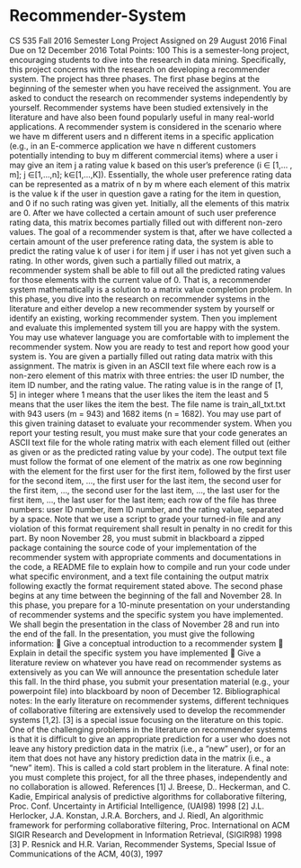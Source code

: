 # Recommender-System
CS 535
Fall 2016
Semester Long Project
Assigned on 29 August 2016
Final Due on 12 December 2016
Total Points: 100
This is a semester-long project, encouraging students to dive into the research in data mining. Specifically, this project concerns with the research on developing a recommender system. The project has three phases.
The first phase begins at the beginning of the semester when you have received the assignment. You are asked to conduct the research on recommender systems independently by yourself.
Recommender systems have been studied extensively in the literature and have also been found popularly useful in many real-world applications. A recommender system is considered in the scenario where we have m different users and n different items in a specific application (e.g., in an E-commerce application we have n different customers potentially intending to buy m different commercial items) where a user i may give an item j a rating value k based on this user’s preference (i ∈ [1,… , m]; j ∈[1,…,n]; k∈[1,…,K]). Essentially, the whole user preference rating data can be represented as a matrix of n by m where each element of this matrix is the value k if the user in question gave a rating for the item in question, and 0 if no such rating was given yet. Initially, all the elements of this matrix are 0. After we have collected a certain amount of such user preference rating data, this matrix becomes partially filled out with different non-zero values. The goal of a recommender system is that, after we have collected a certain amount of the user preference rating data, the system is able to predict the rating value k of user i for item j if user i has not yet given such a rating. In other words, given such a partially filled out matrix, a recommender system shall be able to fill out all the predicted rating values for those elements with the current value of 0. That is, a recommender system mathematically is a solution to a matrix value completion problem.
In this phase, you dive into the research on recommender systems in the literature and either develop a new recommender system by yourself or identify an existing, working recommender system. Then you implement and evaluate this implemented system till you are happy with the system. You may use whatever language you are comfortable with to implement the recommender system. Now you are ready to test and report how good your system is. You are given a partially filled out rating data matrix with this assignment. The matrix is given in an ASCII text file where each row
is a non-zero element of this matrix with three entries: the user ID number, the item ID number, and the rating value. The rating value is in the range of [1, 5] in integer where 1 means that the user likes the item the least and 5 means that the user likes the item the best. The file name is train_all_txt.txt with 943 users (m = 943) and 1682 items (n = 1682). You may use part of this given training dataset to evaluate your recommender system. When you report your testing result, you must make sure that your code generates an ASCII text file for the whole rating matrix with each element filled out (either as given or as the predicted rating value by your code). The output text file must follow the format of one element of the matrix as one row beginning with the element for the first user for the first item, followed by the first user for the second item, …, the first user for the last item, the second user for the first item, …, the second user for the last item, …, the last user for the first item, …, the last user for the last item; each row of the file has three numbers: user ID number, item ID number, and the rating value, separated by a space. Note that we use a script to grade your turned-in file and any violation of this format requirement shall result in penalty in no credit for this part. By noon November 28, you must submit in blackboard a zipped package containing the source code of your implementation of the recommender system with appropriate comments and documentations in the code, a README file to explain how to compile and run your code under what specific environment, and a text file containing the output matrix following exactly the format requirement stated above.
The second phase begins at any time between the beginning of the fall and November 28. In this phase, you prepare for a 10-minute presentation on your understanding of recommender systems and the specific system you have implemented. We shall begin the presentation in the class of November 28 and run into the end of the fall. In the presentation, you must give the following information:
 Give a conceptual introduction to a recommender system
 Explain in detail the specific system you have implemented
 Give a literature review on whatever you have read on recommender systems as extensively as you can
We will announce the presentation schedule later this fall.
In the third phase, you submit your presentation material (e.g., your powerpoint file) into blackboard by noon of December 12.
Bibliographical notes: In the early literature on recommender systems, different techniques of collaborative filtering are extensively used to develop the recommender systems [1,2]. [3] is a special issue focusing on the literature on this topic. One of the challenging problems in the literature on recommender systems is that it is difficult to give an appropriate prediction for a user who does not leave any history prediction data in the matrix (i.e., a “new” user), or for an item that does not have any history prediction data in the matrix (i.e., a “new” item). This is called a cold start problem in the literature.
A final note: you must complete this project, for all the three phases, independently and no collaboration is allowed.
References
[1] J. Breese, D.. Heckerman, and C. Kadie, Empirical analysis of predictive algorithms for collaborative filtering, Proc. Conf. Uncertainty in Artificial Intelligence, (UAI98) 1998
[2] J.L. Herlocker, J.A. Konstan, J.R.A. Borchers, and J. Riedl, An algorithmic framework for performing collaborative filtering, Proc. International on ACM SIGIR Research and Development in Information Retrieval, (SIGIR98) 1998
[3] P. Resnick and H.R. Varian, Recommender Systems, Special Issue of Communications of the ACM, 40(3), 1997
